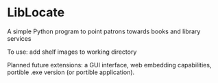 # LibLocate
A simple Python program to point patrons towards books and library services

To use: add shelf images to working directory

Planned future extensions: a GUI interface, web embedding capabilities, portible .exe version (or portible application).
